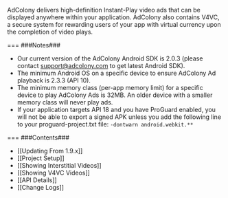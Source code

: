 AdColony delivers high-definition Instant-Play video ads that can be displayed anywhere within your application. AdColony also contains V4VC, a secure system for rewarding users of your app with virtual currency upon the completion of video plays. 

===
###Notes###
* Our current version of the AdColony Android SDK is 2.0.3 (please contact support@adcolony.com to get latest Android SDK).
* The minimum Android OS on a specific device to ensure AdColony Ad playback is 2.3.3 (API 10).
* The minimum memory class (per-app memory limit) for a specific device to play AdColony Ads is 32MB.  An older device with a smaller memory class will never play ads.
* If your application targets API 18 and you have ProGuard enabled, you will not be able to export a signed APK unless you add the following line to your proguard-project.txt file: `-dontwarn android.webkit.**`

===
###Contents###
* [[Updating From 1.9.x]]
* [[Project Setup]]
* [[Showing Interstitial Videos]]
* [[Showing V4VC Videos]]
* [[API Details]]
* [[Change Logs]]